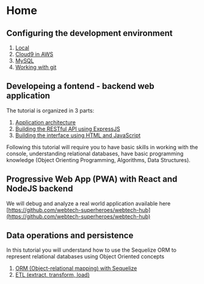 # Home

## Configuring the development environment

1. [Local](development-environment/local.md)
2. [Cloud9 in AWS](development-environment/c9.md)
3. [MySQL](development-environment/mysql.md)
4. [Working with git](development-environment/git.md)

## Developeing a fontend - backend web application

The tutorial is organized in 3 parts:

1. [Application architecture](tutorial-frontend-backend/tutorial-architecture.md)
2. [Building the RESTful API using ExpressJS](tutorial-frontend-backend/tutorial-rest-api.md)
3. [Building the interface using HTML and JavaScript](tutorial-frontend-backend/tutorial-frontend.md)

Following this tutorial will require you to have basic skills in working with the console, understanding relational databases, have basic programming knowledge \(Object Orienting Programming, Algorithms, Data Structures\).

## Progressive Web App \(PWA\) with React and NodeJS backend

We will debug and analyze a real world application available here [https://github.com/webtech-superheroes/webtech-hub](https://github.com/webtech-superheroes/webtech-hub)

## Data operations and persistence

In this tutorial you will understand how to use the Sequelize ORM to represent relational databases using Object Oriented concepts

1. [ORM \(Object-relational mapping\) with Sequelize](operatii-pe-date-si-persistenta/orm.md)
2. [ETL \(extract, transform, load\)](operatii-pe-date-si-persistenta/etl.md)

